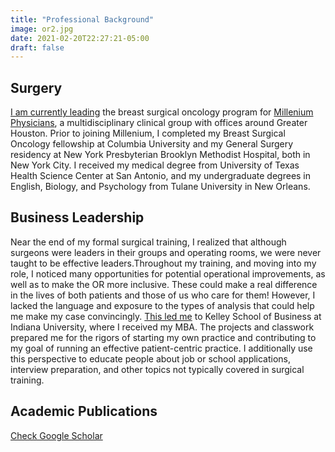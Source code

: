```yaml
---
title: "Professional Background"
image: or2.jpg
date: 2021-02-20T22:27:21-05:00
draft: false
---
```


## Surgery
[I am currently leading](https://millenniumphysicians.com/amani-jambhekar-md-mba/) the breast surgical oncology program for [Millenium Physicians](https://millenniumphysicians.com/), a multidisciplinary clinical group with offices around Greater Houston. Prior to joining Millenium, I completed my Breast Surgical Oncology fellowship at Columbia University and my General Surgery residency at New York Presbyterian Brooklyn Methodist Hospital, both in New York City. I received my medical degree from University of Texas Health Science Center at San Antonio, and my undergraduate degrees in English, Biology, and Psychology from Tulane University in New Orleans.


## Business Leadership
Near the end of my formal surgical training, I realized that although surgeons were leaders in their groups and operating rooms, we were never taught to be effective leaders.Throughout my training, and moving into my role, I noticed many opportunities for potential operational improvements, as well as to make the OR more inclusive. These could make a real difference in the lives of both patients and those of us who care for them! However, I lacked the language and exposure to the types of analysis that could help me make my case convincingly. [This led me](https://www.instagram.com/p/CGPoRfGB5eL/) to Kelley School of Business at Indiana University, where I received my MBA. The projects and classwork prepared me for the rigors of starting my own practice and contributing to my goal of running an effective patient-centric practice. I additionally use this perspective to educate people about job or school applications, interview preparation, and other topics not typically covered in surgical training.

## Academic Publications
[Check Google Scholar](https://scholar.google.com/scholar?hl=en&as_sdt=0%2C44&q=amani+jambhekar)